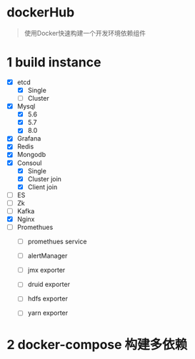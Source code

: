 # dockerHub
> 使用Docker快速构建一个开发环境依赖组件
# 1 build instance
* [x] etcd 
    * [x] Single
    * [ ] Cluster
* [x] Mysql
    * [x] 5.6
    * [x] 5.7
    * [x] 8.0
* [x] Grafana
* [x] Redis
* [x] Mongodb
* [x] Consoul
    * [x] Single
    * [x] Cluster join
    * [x] Client join
* [ ] ES
* [ ] Zk
* [ ] Kafka
* [x] Nginx
* [ ] Promethues
    * [ ] promethues service
    * [ ] alertManager
    * [ ] jmx exporter
    * [ ] druid exporter
    * [ ] hdfs exporter
    * [ ] yarn exporter


# 2 docker-compose 构建多依赖
